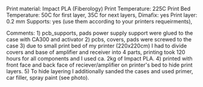 Print material: Impact PLA (Fiberology)
Print Temperature: 225C
Print Bed Temperature: 50C for first layer, 35C for next layers,
Dimafix: yes
Print layer: 0.2 mm
Supports: yes (use them according to your printers requeirments),

Comments: 
	1) pcb_supports, pads power supply support  were glued to the case with CA300 and activator
	2) pcbs, covers, pads were screwed to the case
	3) due to small print bed of my printer (220x220cm) I had to divide covers and base of amplifier and receiver into 4 parts, printing took 120 hours for all components and I used ca. 2kg of Impact PLA.
	4) printed with front face and back face of reciever/amplifier on printer's bed to hide print layers.
	5) To hide layering I additionally sanded the cases and used primer, car filler, spray paint (see photo).
